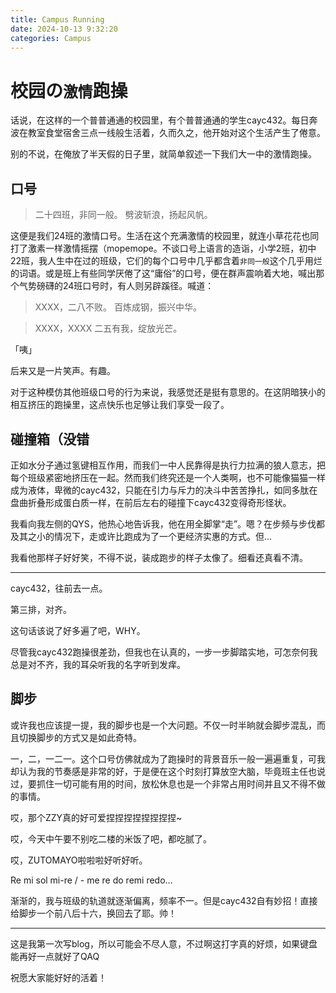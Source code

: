 ```yaml
---
title: Campus Running
date: 2024-10-13 9:32:20
categories: Campus
---
```


# 校园の`激情`跑操

话说，在这样的一个普普通通的校园里，有个普普通通的学生cayc432。每日奔波在教室食堂宿舍三点一线般生活着，久而久之，他开始对这个生活产生了倦意。

别的不说，在俺放了半天假的日子里，就简单叙述一下我们大一中的激情跑操。

## 口号

> 二十四班，非同一般。
> 劈波斩浪，扬起风帆。

这便是我们24班的激情口号。生活在这个充满激情的校园里，就连小草花花也同打了激素一样激情摇摆（mopemope。不谈口号上语言的造诣，小学2班，初中22班，我人生中在过的班级，它们的每个口号中几乎都含着`非同一般`这个几乎用烂的词语。或是班上有些同学厌倦了这“庸俗”的口号，便在群声震响着大地，喊出那个气势磅礴的24班口号时，有人则另辟蹊径。喊道：

> XXXX，二八不败。
> 百炼成钢，振兴中华。

> XXXX，XXXX
> 二五有我，绽放光芒。

「咦」

后来又是一片笑声。有趣。

对于这种模仿其他班级口号的行为来说，我感觉还是挺有意思的。在这阴暗狭小的相互挤压的跑操里，这点快乐也足够让我们享受一段了。

## 碰撞箱（没错

正如水分子通过氢键相互作用，而我们一中人民靠得是执行力拉满的狼人意志，把每个班级紧密地挤压在一起。然而我们终究还是一个人类啊，也不可能像猫猫一样成为液体，卑微的cayc432，只能在引力与斥力的决斗中苦苦挣扎，如同多肽在盘曲折叠形成蛋白质一样，在前后左右的碰撞下cayc432变得奇形怪状。

我看向我左侧的QYS，他热心地告诉我，他在用全脚掌“走”。嗯？在步频与步伐都及其之小的情况下，走或许比跑成为了一个更经济实惠的方式。但...

我看他那样子好好笑，不得不说，装成跑步的样子太像了。细看还真看不清。

---

cayc432，往前去一点。

第三排，对齐。

这句话该说了好多遍了吧，WHY。

尽管我cayc432跑操很差劲，但我也在认真的，一步一步脚踏实地，可怎奈何我总是对不齐，我的耳朵听我的名字听到发痒。

## 脚步

或许我也应该提一提，我的脚步也是一个大问题。不仅一时半晌就会脚步混乱，而且切换脚步的方式又是如此奇特。

一，二，一二一。这个口号仿佛就成为了跑操时的背景音乐一般一遍遍重复，可我却认为我的节奏感是非常的好，于是便在这个时刻打算放空大脑，毕竟班主任也说过，要抓住一切可能有用的时间，放松休息也是一个非常占用时间并且又不得不做的事情。

哎，那个ZZY真的好可爱捏捏捏捏捏捏捏捏\~

哎，今天中午要不别吃二楼的米饭了吧，都吃腻了。

哎，ZUTOMAYO啦啦啦好听好听。

Re mi sol mi-re / - me re do remi redo...

渐渐的，我与班级的轨道就逐渐偏离，频率不一。但是cayc432自有妙招！直接给脚步一个前八后十六，换回去了耶。帅！

---

这是我第一次写blog，所以可能会不尽人意，不过啊这打字真的好烦，如果键盘能再好一点就好了QAQ

祝愿大家能好好的活着！
